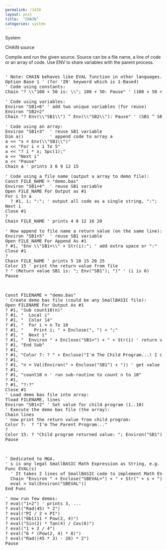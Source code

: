 ```yaml
---
permalink: /1439
layout: post
title:  "CHAIN"
categories: system
---
```

System

CHAIN source

Compile and run the given source. Source can be a file name, a line of code or an array of code. Use ENV to share variables with the parent process.

<pre>

' Note: CHAIN behaves like EVAL function in other languages.
Option Base 1 ' (for 'IN' keyword which is 1-Based)
' Code using constants:
Chain "? \\"100 + 50 is: \\"; 100 + 50: Pause" ' (100 + 50 = 150)

' Code using variables:
Environ "SB1=6" ' add two unique variables (for reuse)
Environ "SB2=2"
Chain "? Env(\\"SB1\\") ^ Env(\\"SB2\\"): Pause" ' (SB1 ^ SB2 = 36)

' Code using an array:
Environ "SB1=3"  ' reuse SB1 variable
Dim a()          ' append code to array a
a << "x = Env(\\"SB1\\")"
a << "For i = 1 To 5"
a << "? i * x; Spc(1);"
a << "Next i"
a << "Pause"
Chain a ' prints 3 6 9 12 15

' Code using a file name (output a array to demo file):
Const FILE_NAME = "demo.bas"
Environ "SB1=4"  ' reuse SB1 variable
Open FILE_NAME For Output as #1
For i In a
  ? #1, i; ":"; ' output all code as a single string, ":";
Next i
Close #1
?
Chain FILE_NAME ' prints 4 8 12 16 20

' Now append to file name a return value (on the same line):
Environ "SB1=5"  ' reuse SB1 variable
Open FILE_NAME For Append As #1
? #1, "Env \\"SB1=\\" + Str(i):"; ' add extra space or ":"
Close #1
?
Chain FILE_NAME ' prints 5 10 15 20 25
Color 15 ' print the return value from file
? " (Return value SB1 is: "; Env("SB1"); ")" ' (i is 6)
Pause

</pre>

<pre>

Const FILENAME = "demo.bas"
' Create demo bas file (could be any SmallBASIC file):
Open FILENAME For Output As #1
? #1, "Sub count10(n)"
? #1, "  Local i"
? #1, "  Color 14"
? #1, "  For i = n To 10
? #1, "    Print i; " + Enclose(", ") + ";" 
? #1, "  Next i"
? #1, "  Environ " + Enclose("SB1=") + " + Str(i) ' return value to parent
? #1, "End Sub"
? #1, 
? #1, "Color 7: ? " + Enclose("I'm The Child Program...! I can count!") + ": ?"
? #1, 
? #1, "n = Val(Environ(" + Enclose("SB1") + ")) ' get value from parent"
? #1, 
? #1, "count10 n ' run sub-routine to count n to 10"
? #1, 
? #1, "?:?"
Close #1
' Load demo bas file into array:
Tload FILENAME, lines
Environ "SB1=2" ' Set value for child program (1..10)
' Execute the demo bas file (the array):
Chain lines
' now print the return value from child program:
Color 7:  ? "I'm The Parent Program..."
?
Color 15: ? "Child program returned value: "; Environ("SB1")
Pause

</pre>

<pre>

' Dedicated to MGA.
' s is any legal SmallBASIC Math Expression as String, e.g. "1 + 2 / 4"
Func EVAL(s)
  ' It takes 2 lines of SmallBASIC code to implement Math EVAL Function:
  Chain "Environ " + Enclose("SBEVAL=") + " + Str(" + s + ")"
  eval = Val(Environ("SBEVAL"))
End Func

' now run few demos:
? eval("1+2") ' prints 3, ...
? eval("Rad(45) * 2") 
? eval("PI / 2 + PI")
? eval("0b1111 * Pow(2, 4)")
? eval("Sin(2) * Tan(4) / Cos(6)")
? eval("1 + 2 / 4")
? eval("6 * (Pow(2, 4) * 8)")
? eval("Rad((45 * 3) - 20) * 2")
Pause

</pre>


